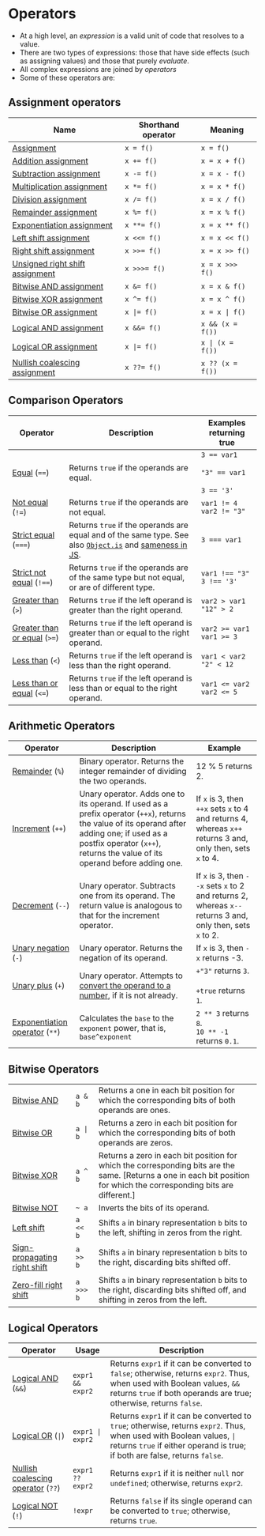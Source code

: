 # Operators
- At a high level, an *expression* is a valid unit of code that resolves to a value. 
- There are two types of expressions: those that have side effects (such as assigning values) and those that purely _evaluate_.
- All complex expressions are joined by *operators*
- Some of these operators are:
## Assignment operators

| Name                                                                                                                                           | Shorthand operator | Meaning          |
| ---------------------------------------------------------------------------------------------------------------------------------------------- | ------------------ | ---------------- |
| [Assignment](https://developer.mozilla.org/en-US/docs/Web/JavaScript/Reference/Operators/Assignment)                                           | `x = f()`          | `x = f()`        |
| [Addition assignment](https://developer.mozilla.org/en-US/docs/Web/JavaScript/Reference/Operators/Addition_assignment)                         | `x += f()`         | `x = x + f()`    |
| [Subtraction assignment](https://developer.mozilla.org/en-US/docs/Web/JavaScript/Reference/Operators/Subtraction_assignment)                   | `x -= f()`         | `x = x - f()`    |
| [Multiplication assignment](https://developer.mozilla.org/en-US/docs/Web/JavaScript/Reference/Operators/Multiplication_assignment)             | `x *= f()`         | `x = x * f()`    |
| [Division assignment](https://developer.mozilla.org/en-US/docs/Web/JavaScript/Reference/Operators/Division_assignment)                         | `x /= f()`         | `x = x / f()`    |
| [Remainder assignment](https://developer.mozilla.org/en-US/docs/Web/JavaScript/Reference/Operators/Remainder_assignment)                       | `x %= f()`         | `x = x % f()`    |
| [Exponentiation assignment](https://developer.mozilla.org/en-US/docs/Web/JavaScript/Reference/Operators/Exponentiation_assignment)             | `x **= f()`        | `x = x ** f()`   |
| [Left shift assignment](https://developer.mozilla.org/en-US/docs/Web/JavaScript/Reference/Operators/Left_shift_assignment)                     | `x <<= f()`        | `x = x << f()`   |
| [Right shift assignment](https://developer.mozilla.org/en-US/docs/Web/JavaScript/Reference/Operators/Right_shift_assignment)                   | `x >>= f()`        | `x = x >> f()`   |
| [Unsigned right shift assignment](https://developer.mozilla.org/en-US/docs/Web/JavaScript/Reference/Operators/Unsigned_right_shift_assignment) | `x >>>= f()`       | `x = x >>> f()`  |
| [Bitwise AND assignment](https://developer.mozilla.org/en-US/docs/Web/JavaScript/Reference/Operators/Bitwise_AND_assignment)                   | `x &= f()`         | `x = x & f()`    |
| [Bitwise XOR assignment](https://developer.mozilla.org/en-US/docs/Web/JavaScript/Reference/Operators/Bitwise_XOR_assignment)                   | `x ^= f()`         | `x = x ^ f()`    |
| [Bitwise OR assignment](https://developer.mozilla.org/en-US/docs/Web/JavaScript/Reference/Operators/Bitwise_OR_assignment)                     | `x \|= f()`        | `x = x \| f()`   |
| [Logical AND assignment](https://developer.mozilla.org/en-US/docs/Web/JavaScript/Reference/Operators/Logical_AND_assignment)                   | `x &&= f()`        | `x && (x = f())` |
| [Logical OR assignment](https://developer.mozilla.org/en-US/docs/Web/JavaScript/Reference/Operators/Logical_OR_assignment)                     | `x \|= f()`        | `x \| (x = f())` |
| [Nullish coalescing assignment](https://developer.mozilla.org/en-US/docs/Web/JavaScript/Reference/Operators/Nullish_coalescing_assignment)     | `x ??= f()`        | `x ?? (x = f())` |
## Comparison Operators
| Operator                                                                                                                          | Description                                                                                                                                                                                                                                                                                        | Examples returning true                            |
| --------------------------------------------------------------------------------------------------------------------------------- | -------------------------------------------------------------------------------------------------------------------------------------------------------------------------------------------------------------------------------------------------------------------------------------------------- | -------------------------------------------------- |
| [Equal](https://developer.mozilla.org/en-US/docs/Web/JavaScript/Reference/Operators/Equality) (`==`)                              | Returns `true` if the operands are equal.                                                                                                                                                                                                                                                          | `3 == var1`<br><br>`"3" == var1`<br><br>`3 == '3'` |
| [Not equal](https://developer.mozilla.org/en-US/docs/Web/JavaScript/Reference/Operators/Inequality) (`!=`)                        | Returns `true` if the operands are not equal.                                                                                                                                                                                                                                                      | `var1 != 4   var2 != "3"`                          |
| [Strict equal](https://developer.mozilla.org/en-US/docs/Web/JavaScript/Reference/Operators/Strict_equality) (`===`)               | Returns `true` if the operands are equal and of the same type. See also [`Object.is`](https://developer.mozilla.org/en-US/docs/Web/JavaScript/Reference/Global_Objects/Object/is) and [sameness in JS](https://developer.mozilla.org/en-US/docs/Web/JavaScript/Equality_comparisons_and_sameness). | `3 === var1`                                       |
| [Strict not equal](https://developer.mozilla.org/en-US/docs/Web/JavaScript/Reference/Operators/Strict_inequality) (`!==`)         | Returns `true` if the operands are of the same type but not equal, or are of different type.                                                                                                                                                                                                       | `var1 !== "3"   3 !== '3'`                         |
| [Greater than](https://developer.mozilla.org/en-US/docs/Web/JavaScript/Reference/Operators/Greater_than) (`>`)                    | Returns `true` if the left operand is greater than the right operand.                                                                                                                                                                                                                              | `var2 > var1   "12" > 2`                           |
| [Greater than or equal](https://developer.mozilla.org/en-US/docs/Web/JavaScript/Reference/Operators/Greater_than_or_equal) (`>=`) | Returns `true` if the left operand is greater than or equal to the right operand.                                                                                                                                                                                                                  | `var2 >= var1   var1 >= 3`                         |
| [Less than](https://developer.mozilla.org/en-US/docs/Web/JavaScript/Reference/Operators/Less_than) (`<`)                          | Returns `true` if the left operand is less than the right operand.                                                                                                                                                                                                                                 | `var1 < var2   "2" < 12`                           |
| [Less than or equal](https://developer.mozilla.org/en-US/docs/Web/JavaScript/Reference/Operators/Less_than_or_equal) (`<=`)       | Returns `true` if the left operand is less than or equal to the right operand.                                                                                                                                                                                                                     | `var1 <= var2   var2 <= 5`                         |
## Arithmetic Operators
| Operator                                                                                                                     | Description                                                                                                                                                                                                                  | Example                                                                                                     |
| ---------------------------------------------------------------------------------------------------------------------------- | ---------------------------------------------------------------------------------------------------------------------------------------------------------------------------------------------------------------------------- | ----------------------------------------------------------------------------------------------------------- |
| [Remainder](https://developer.mozilla.org/en-US/docs/Web/JavaScript/Reference/Operators/Remainder) (`%`)                     | Binary operator. Returns the integer remainder of dividing the two operands.                                                                                                                                                 | 12 % 5 returns 2.                                                                                           |
| [Increment](https://developer.mozilla.org/en-US/docs/Web/JavaScript/Reference/Operators/Increment) (`++`)                    | Unary operator. Adds one to its operand. If used as a prefix operator (`++x`), returns the value of its operand after adding one; if used as a postfix operator (`x++`), returns the value of its operand before adding one. | If `x` is 3, then `++x` sets `x` to 4 and returns 4, whereas `x++` returns 3 and, only then, sets `x` to 4. |
| [Decrement](https://developer.mozilla.org/en-US/docs/Web/JavaScript/Reference/Operators/Decrement) (`--`)                    | Unary operator. Subtracts one from its operand. The return value is analogous to that for the increment operator.                                                                                                            | If `x` is 3, then `--x` sets `x` to 2 and returns 2, whereas `x--` returns 3 and, only then, sets `x` to 2. |
| [Unary negation](https://developer.mozilla.org/en-US/docs/Web/JavaScript/Reference/Operators/Unary_negation) (`-`)           | Unary operator. Returns the negation of its operand.                                                                                                                                                                         | If `x` is 3, then `-x` returns -3.                                                                          |
| [Unary plus](https://developer.mozilla.org/en-US/docs/Web/JavaScript/Reference/Operators/Unary_plus) (`+`)                   | Unary operator. Attempts to [convert the operand to a number](https://developer.mozilla.org/en-US/docs/Web/JavaScript/Reference/Global_Objects/Number#number_coercion), if it is not already.                                | `+"3"` returns `3`.<br><br>`+true` returns `1`.                                                             |
| [Exponentiation operator](https://developer.mozilla.org/en-US/docs/Web/JavaScript/Reference/Operators/Exponentiation) (`**`) | Calculates the `base` to the `exponent` power, that is, `base^exponent`                                                                                                                                                      | `2 ** 3` returns `8`.  <br>`10 ** -1` returns `0.1`.                                                        |
## Bitwise Operators
|                                                                                                                           |           |                                                                                                                                                                         |
| ------------------------------------------------------------------------------------------------------------------------- | --------- | ----------------------------------------------------------------------------------------------------------------------------------------------------------------------- |
| [Bitwise AND](https://developer.mozilla.org/en-US/docs/Web/JavaScript/Reference/Operators/Bitwise_AND)                    | `a & b`   | Returns a one in each bit position for which the corresponding bits of both operands are ones.                                                                          |
| [Bitwise OR](https://developer.mozilla.org/en-US/docs/Web/JavaScript/Reference/Operators/Bitwise_OR)                      | `a \| b`  | Returns a zero in each bit position for which the corresponding bits of both operands are zeros.                                                                        |
| [Bitwise XOR](https://developer.mozilla.org/en-US/docs/Web/JavaScript/Reference/Operators/Bitwise_XOR)                    | `a ^ b`   | Returns a zero in each bit position for which the corresponding bits are the same. [Returns a one in each bit position for which the corresponding bits are different.] |
| [Bitwise NOT](https://developer.mozilla.org/en-US/docs/Web/JavaScript/Reference/Operators/Bitwise_NOT)                    | `~ a`     | Inverts the bits of its operand.                                                                                                                                        |
| [Left shift](https://developer.mozilla.org/en-US/docs/Web/JavaScript/Reference/Operators/Left_shift)                      | `a << b`  | Shifts `a` in binary representation `b` bits to the left, shifting in zeros from the right.                                                                             |
| [Sign-propagating right shift](https://developer.mozilla.org/en-US/docs/Web/JavaScript/Reference/Operators/Right_shift)   | `a >> b`  | Shifts `a` in binary representation `b` bits to the right, discarding bits shifted off.                                                                                 |
| [Zero-fill right shift](https://developer.mozilla.org/en-US/docs/Web/JavaScript/Reference/Operators/Unsigned_right_shift) | `a >>> b` | Shifts `a` in binary representation `b` bits to the right, discarding bits shifted off, and shifting in zeros from the left.                                            |
## Logical Operators
| Operator                                                                                                                             | Usage            | Description                                                                                                                                                                                           |
| ------------------------------------------------------------------------------------------------------------------------------------ | ---------------- | ----------------------------------------------------------------------------------------------------------------------------------------------------------------------------------------------------- |
| [Logical AND](https://developer.mozilla.org/en-US/docs/Web/JavaScript/Reference/Operators/Logical_AND) (`&&`)                        | `expr1 && expr2` | Returns `expr1` if it can be converted to `false`; otherwise, returns `expr2`. Thus, when used with Boolean values, `&&` returns `true` if both operands are true; otherwise, returns `false`.        |
| [Logical OR](https://developer.mozilla.org/en-US/docs/Web/JavaScript/Reference/Operators/Logical_OR) (`\|`)                          | `expr1 \| expr2` | Returns `expr1` if it can be converted to `true`; otherwise, returns `expr2`. Thus, when used with Boolean values, `\|` returns `true` if either operand is true; if both are false, returns `false`. |
| [Nullish coalescing operator](https://developer.mozilla.org/en-US/docs/Web/JavaScript/Reference/Operators/Nullish_coalescing) (`??`) | `expr1 ?? expr2` | Returns `expr1` if it is neither `null` nor `undefined`; otherwise, returns `expr2`.                                                                                                                  |
| [Logical NOT](https://developer.mozilla.org/en-US/docs/Web/JavaScript/Reference/Operators/Logical_NOT) (`!`)                         | `!expr`          | Returns `false` if its single operand can be converted to `true`; otherwise, returns `true`.                                                                                                          |

